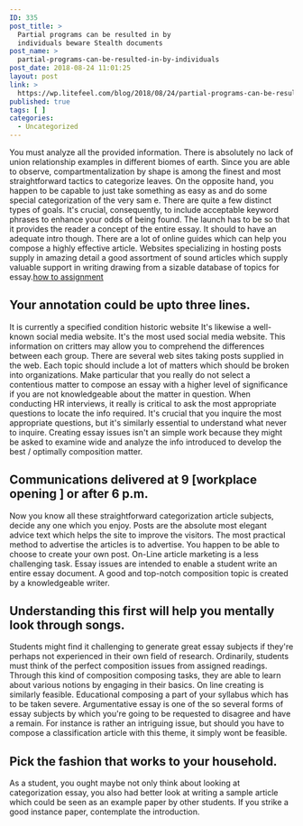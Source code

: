 ```yaml
---
ID: 335
post_title: >
  Partial programs can be resulted in by
  individuals beware Stealth documents
post_name: >
  partial-programs-can-be-resulted-in-by-individuals
post_date: 2018-08-24 11:01:25
layout: post
link: >
  https://wp.litefeel.com/blog/2018/08/24/partial-programs-can-be-resulted-in-by-individuals/
published: true
tags: [ ]
categories:
  - Uncategorized
---
```

<p>You must analyze all the provided information. There is absolutely no lack of union relationship examples in different biomes of earth. Since you are able to observe, compartmentalization by shape is among the finest and most straightforward tactics to categorize leaves.<!--more--> On the opposite hand, you happen to be capable to just take something as easy as and do some special categorization of the very sam e. There are quite a few distinct types of goals. It's crucial, consequently, to include acceptable keyword phrases to enhance your odds of being found. The launch has to be so that it provides the reader a concept of the entire essay. It should to have an adequate intro though. There are a lot of online guides which can help you compose a highly effective article. Websites specializing in hosting posts supply in amazing detail a good assortment of sound articles which supply valuable support in writing drawing from a sizable database of topics for essay.<a href="http://essayscouncil.net/assignment-writing/">how to assignment</a>  <h2>Your annotation could be upto three lines.</h2><p>It is currently a specified condition historic website It's likewise a well-known social media website. It's the most used social media website. This information on critters may allow you to comprehend the differences between each group. There are several web sites taking posts supplied in the web. Each topic should include a lot of matters which should be broken into organizations. Make particular that you really do not select a contentious matter to compose an essay with a higher level of significance if you are not knowledgeable about the matter in question. When conducting HR interviews, it really is critical to ask the most appropriate questions to locate the info required. It's crucial that you inquire the most appropriate questions, but it's similarly essential to understand what never to inquire. Creating essay issues isn't an simple work because they might be asked to examine wide and analyze the info introduced to develop the best / optimally composition matter.  <h2>Communications delivered at 9 [workplace opening ] or after 6 p.m.</h2><p>Now you know all these straightforward categorization article subjects, decide any one which you enjoy. Posts are the absolute most elegant advice text which helps the site to improve the visitors. The most practical method to advertise the articles is to advertise. You happen to be able to choose to create your own post. On-Line article marketing is a less challenging task. Essay issues are intended to enable a student write an entire essay document. A good and top-notch composition topic is created by a knowledgeable writer.   <h2>Understanding this first will help you mentally look through songs.</h2><p>Students might find it challenging to generate great essay subjects if they're perhaps not experienced in their own field of research. Ordinarily, students must think of the perfect composition issues from assigned readings. Through this kind of composition composing tasks, they are able to learn about various notions by engaging in their basics. On line creating is similarly feasible. Educational composing a part of your syllabus which has to be taken severe. Argumentative essay is one of the so several forms of essay subjects by which you're going to be requested to disagree and have a remain. For instance is rather an intriguing issue, but should you have to compose a classification article with this theme, it simply wont be feasible.  <h2>Pick the fashion that works to your household.</h2><p>As a student, you ought maybe not only think about looking at categorization essay, you also had better look at writing a sample article which could be seen as an example paper by other students. If you strike a good instance paper, contemplate the introduction.